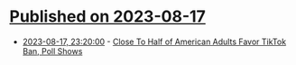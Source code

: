 # [Published on 2023-08-17](index.md)

* [2023-08-17, 23:20:00](https://tech.slashdot.org/story/23/08/17/2059254/close-to-half-of-american-adults-favor-tiktok-ban-poll-shows?utm_source=rss1.0mainlinkanon&utm_medium=feed) - [Close To Half of American Adults Favor TikTok Ban, Poll Shows](https://tech.slashdot.org/story/23/08/17/2059254/close-to-half-of-american-adults-favor-tiktok-ban-poll-shows?utm_source=rss1.0mainlinkanon&utm_medium=feed)
